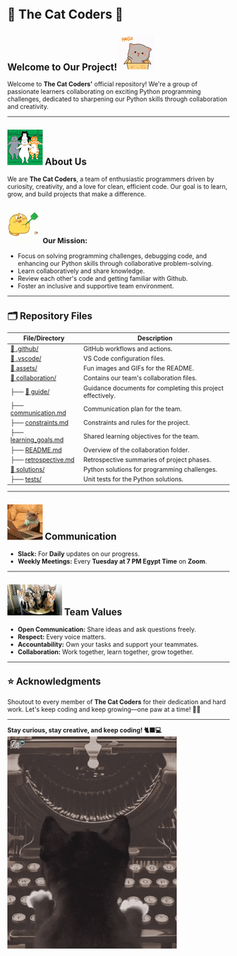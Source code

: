 # 🐾 **The Cat Coders** 🐾

## **Welcome to Our Project!** ![Alt Text](assets/hi.gif)

Welcome to **The Cat Coders'** official repository! We're a group of passionate
learners collaborating on exciting Python programming challenges, dedicated to sharpening
our Python skills through collaboration and creativity.

---

## ![AltText](assets/cat3.gif) **About Us**

We are **The Cat Coders**, a team of enthusiastic programmers driven by curiosity,
creativity, and a love for clean, efficient code. Our goal is to learn, grow,
and build projects that make a difference.

### ![AltText](assets/cat2.gif)**Our Mission:**

- Focus on solving programming challenges, debugging code, and enhancing our
Python skills through collaborative problem-solving.
- Learn collaboratively and share knowledge.
- Review each other's code and getting familiar with Github.
- Foster an inclusive and supportive team environment.

---

## 🗂️ **Repository Files**

| File/Directory                                           | Description     |
| -------------------------------------------------------- | -----------------|
| [📂 .github/](.github/) | GitHub workflows and actions.                   |
| [📂 .vscode/](.vscode/)| VS Code configuration files.                    |
| [📂 assets/](assets/)| Fun images and GIFs for the README.             |
| [📂 collaboration/](collaboration/)| Contains our team's collaboration files. |
| ├── [📂 guide/](collaboration/guide/)| Guidance documents for completing this project effectively. |
| ├── [communication.md](collaboration/communication.md)| Communication plan for the team.|
| ├── [constraints.md](collaboration/constraints.md)| Constraints and rules for the project.|
| ├── [learning_goals.md](collaboration/learning_goals.md)| Shared learning objectives for the team.|
| ├── [README.md](collaboration/README.md)| Overview of the collaboration folder.|
| ├── [retrospective.md](collaboration/retrospective.md)| Retrospective summaries of project phases.|
| [📂 solutions/](solutions/)                               | Python solutions for programming challenges.    |
| ├── [tests/](solutions/tests/)| Unit tests for the Python solutions.            |

---

## ![AltText](assets/cat.gif) **Communication**

- **Slack:** For **Daily** updates on our progress.
- **Weekly Meetings:** Every **Tuesday at 7 PM Egypt Time** on **Zoom**.

---

## ![AltText](assets/cat5.gif) **Team Values**

- **Open Communication:** Share ideas and ask questions freely.
- **Respect:** Every voice matters.
- **Accountability:** Own your tasks and support your teammates.
- **Collaboration:** Work together, learn together, grow together.

---

## ⭐ **Acknowledgments**

Shoutout to every member of **The Cat Coders** for their dedication and hard work.
Let's keep coding and keep growing—one paw at a time! 🐾✨

---

**Stay curious, stay creative, and keep coding! 🐈‍⬛💻**
![Alt Text](assets/cat4.gif)
